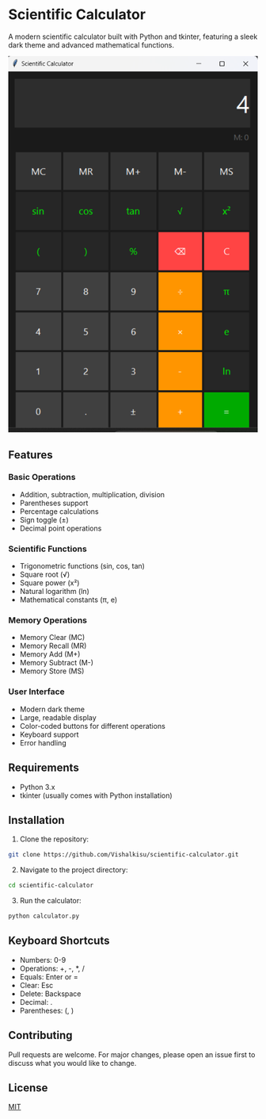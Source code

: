 # Scientific Calculator

A modern scientific calculator built with Python and tkinter, featuring a sleek dark theme and advanced mathematical functions.

![Calculator Screenshot](screenshots/calculator.png)

## Features

### Basic Operations
- Addition, subtraction, multiplication, division
- Parentheses support
- Percentage calculations
- Sign toggle (±)
- Decimal point operations

### Scientific Functions
- Trigonometric functions (sin, cos, tan)
- Square root (√)
- Square power (x²)
- Natural logarithm (ln)
- Mathematical constants (π, e)

### Memory Operations
- Memory Clear (MC)
- Memory Recall (MR)
- Memory Add (M+)
- Memory Subtract (M-)
- Memory Store (MS)

### User Interface
- Modern dark theme
- Large, readable display
- Color-coded buttons for different operations
- Keyboard support
- Error handling

## Requirements
- Python 3.x
- tkinter (usually comes with Python installation)

## Installation

1. Clone the repository:
```bash
git clone https://github.com/Vishalkisu/scientific-calculator.git
```

2. Navigate to the project directory:
```bash
cd scientific-calculator
```

3. Run the calculator:
```bash
python calculator.py
```

## Keyboard Shortcuts
- Numbers: 0-9
- Operations: +, -, *, /
- Equals: Enter or =
- Clear: Esc
- Delete: Backspace
- Decimal: .
- Parentheses: (, )

## Contributing
Pull requests are welcome. For major changes, please open an issue first to discuss what you would like to change.

## License
[MIT](https://choosealicense.com/licenses/mit/)
